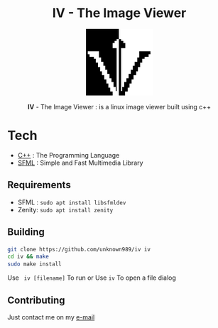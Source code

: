 # <h1 align=center>IV - The Image Viewer</h1>

<p align="center"><img src="https://raw.githubusercontent.com/unknown989/iv/main/images/logo.png" width="150" height="150"/></p>
 

<p align=center> <b>IV</b> -  The Image Viewer :  is a linux image viewer built using c++</p>

# Tech
* [C++](https://en.wikipedia.org/wiki/C%2B%2B) : The Programming Language
* [SFML](https://www.sfml-dev.org) : Simple and Fast Multimedia Library
## Requirements
* SFML : ```sudo apt install libsfmldev```
* Zenity: ```sudo apt install zenity```
## Building
```sh
git clone https://github.com/unknown989/iv iv
cd iv && make
sudo make install
```
Use ``` iv [filename]``` To run or Use ```iv``` To open a file dialog

## Contributing
Just contact me on my <a href="mailto:unknown989@protonmail.com">e-mail</a>
